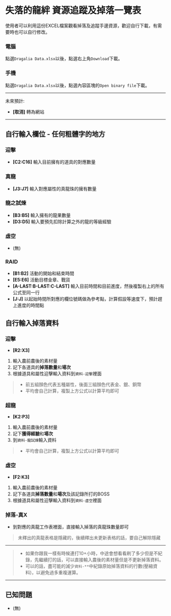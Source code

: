 # 失落的龍絆 資源追蹤及掉落一覽表

使用者可以利用這份EXCEL檔案觀看掉落及追蹤手邊資源，歡迎自行下載，有需要時也可以自行修改。

### 電腦
點選`Dragalia Data.xlsx`以後，點選右上角`Download`下載。

### 手機
點選`Dragalia Data.xlsx`以後，點選內容區塊的`Open binary file`下載。

----

未來預計:
- **[取消]** 轉為網站

----

## 自行輸入欄位 - 任何粗體字的地方

### 迎擊
- **[C2:C16]** 輸入目前擁有的道具的對應數量
### 真龍
- **[J3:J7]** 輸入對應屬性的真龍珠的擁有數量
### 龍之試煉
- **[B3:B5]** 輸入擁有的龍果數量
- **[D3:D5]** 輸入要預先扣除計算之外的龍的等級經驗
### 虛空
- (無)
### RAID
- **[B1:B2]** 活動的開始和結束時間
- **[E5:E6]** 活動目標金章、戰貨
- **[A-LAST:B-LAST:C-LAST]** 輸入目前時間和目前進度，然後複製右上的所有公式至同一行
- **[J:J]** 以起始時間所對應的欄位號碼做為參考點，計算假設等速度下，預計趕上進度的時間點

## 自行輸入掉落資料

### 迎擊
- **[R2:X3]** 
1. 輸入農前農後的素材量
2. 記下各道具的**掉落數量**和**場次**
3. 根據道具和屬性迎擊輸入資料到`資料-迎擊`裡面
> - 前五組顏色代表五種屬性，後面三組顏色代表金、銀、銅幣
> - 平均會自己計算，複製上方公式以計算平均即可

### 超龍
- **[K2:P3]**
1. 輸入農前農後的素材量
2. 記下**獲得經驗**和**場次**
3. 到`資料-龍試煉`輸入資料
> - 平均會自己計算，複製上方公式以計算平均即可

### 虛空
- **[F2:K3]**
1. 輸入農前農後的素材量
2. 記下各道具**掉落數量**和**場次**及該記錄所打的BOSS
3. 根據道具和屬性迎擊輸入資料到`資料-虛空`裡面

### 掉落-真X
- 到對應的真龍工作表裡面，直接輸入掉落的真龍珠數量即可
> 未釋出的真龍表格是隱藏的，後續釋出未更新表格的話，要自己解除隱藏

----

> - 如果你跟我一樣有時候連打10+小時，中途會想看看刷了多少但是不紀錄，先繼續打的話，可以直接輸入農後的素材量但是不更新掉落資料。
> - 可以的話，盡可能的減少`資料-**`中紀錄原始掉落資料的行數(壓縮資料)，以避免過多重複運算。

----

## 已知問題
- (無)
